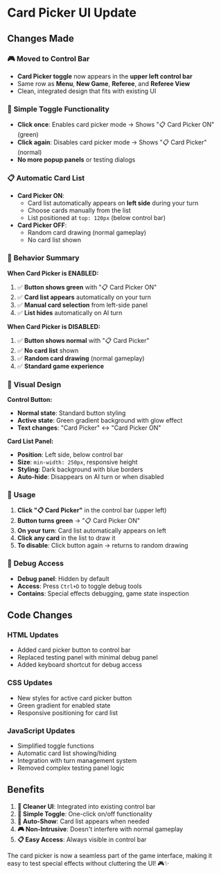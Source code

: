 # Card Picker UI Update

## Changes Made

### 🎮 **Moved to Control Bar**
- **Card Picker toggle** now appears in the **upper left control bar**
- Same row as **Menu**, **New Game**, **Referee**, and **Referee View**
- Clean, integrated design that fits with existing UI

### 🔄 **Simple Toggle Functionality**
- **Click once**: Enables card picker mode → Shows "📋 Card Picker ON" (green)
- **Click again**: Disables card picker mode → Shows "📋 Card Picker" (normal)
- **No more popup panels** or testing dialogs

### 📋 **Automatic Card List**
- **Card Picker ON**: 
  - Card list automatically appears on **left side** during your turn
  - Choose cards manually from the list
  - List positioned at `top: 120px` (below control bar)
- **Card Picker OFF**: 
  - Random card drawing (normal gameplay)
  - No card list shown

### 🎯 **Behavior Summary**

**When Card Picker is ENABLED:**
1. ✅ **Button shows green** with "📋 Card Picker ON"
2. ✅ **Card list appears** automatically on your turn
3. ✅ **Manual card selection** from left-side panel
4. ✅ **List hides** automatically on AI turn

**When Card Picker is DISABLED:**
1. ✅ **Button shows normal** with "📋 Card Picker"
2. ✅ **No card list** shown
3. ✅ **Random card drawing** (normal gameplay)
4. ✅ **Standard game experience**

### 🎨 **Visual Design**

**Control Button:**
- **Normal state**: Standard button styling
- **Active state**: Green gradient background with glow effect
- **Text changes**: "Card Picker" ↔ "Card Picker ON"

**Card List Panel:**
- **Position**: Left side, below control bar
- **Size**: `min-width: 250px`, responsive height
- **Styling**: Dark background with blue borders
- **Auto-hide**: Disappears on AI turn or when disabled

### 🚀 **Usage**

1. **Click "📋 Card Picker"** in the control bar (upper left)
2. **Button turns green** → "📋 Card Picker ON"
3. **On your turn**: Card list automatically appears on left
4. **Click any card** in the list to draw it
5. **To disable**: Click button again → returns to random drawing

### 🔧 **Debug Access**

- **Debug panel**: Hidden by default
- **Access**: Press `Ctrl+D` to toggle debug tools
- **Contains**: Special effects debugging, game state inspection

## Code Changes

### **HTML Updates**
- Added card picker button to control bar
- Replaced testing panel with minimal debug panel
- Added keyboard shortcut for debug access

### **CSS Updates**
- New styles for active card picker button
- Green gradient for enabled state
- Responsive positioning for card list

### **JavaScript Updates**
- Simplified toggle functions
- Automatic card list showing/hiding
- Integration with turn management system
- Removed complex testing panel logic

## Benefits

1. **🎯 Cleaner UI**: Integrated into existing control bar
2. **🔄 Simple Toggle**: One-click on/off functionality
3. **📱 Auto-Show**: Card list appears when needed
4. **🎮 Non-Intrusive**: Doesn't interfere with normal gameplay
5. **📋 Easy Access**: Always visible in control bar

The card picker is now a seamless part of the game interface, making it easy to test special effects without cluttering the UI! 🎮✨